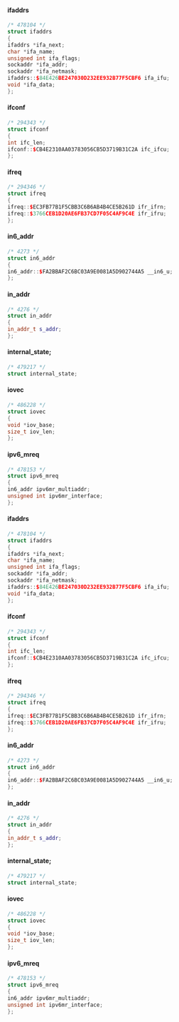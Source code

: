 #### ifaddrs
```cpp
/* 478104 */
struct ifaddrs
{
ifaddrs *ifa_next;
char *ifa_name;
unsigned int ifa_flags;
sockaddr *ifa_addr;
sockaddr *ifa_netmask;
ifaddrs::$84E426BE247030D232EE932B77F5CBF6 ifa_ifu;
void *ifa_data;
};

```
#### ifconf
```cpp
/* 294343 */
struct ifconf
{
int ifc_len;
ifconf::$CB4E2310AA03783056CB5D3719B31C2A ifc_ifcu;
};

```
#### ifreq
```cpp
/* 294346 */
struct ifreq
{
ifreq::$EC3FB77B1F5CBB3C6B6AB4B4CE5B261D ifr_ifrn;
ifreq::$3766CEB1D20AE6FB37CD7F05C4AF9C4E ifr_ifru;
};

```
#### in6_addr
```cpp
/* 4273 */
struct in6_addr
{
in6_addr::$FA2BBAF2C6BC03A9E0081A5D902744A5 __in6_u;
};

```
#### in_addr
```cpp
/* 4276 */
struct in_addr
{
in_addr_t s_addr;
};

```
#### internal_state;
```cpp
/* 479217 */
struct internal_state;

```
#### iovec
```cpp
/* 486228 */
struct iovec
{
void *iov_base;
size_t iov_len;
};

```
#### ipv6_mreq
```cpp
/* 478153 */
struct ipv6_mreq
{
in6_addr ipv6mr_multiaddr;
unsigned int ipv6mr_interface;
};

```
#### ifaddrs
```cpp
/* 478104 */
struct ifaddrs
{
ifaddrs *ifa_next;
char *ifa_name;
unsigned int ifa_flags;
sockaddr *ifa_addr;
sockaddr *ifa_netmask;
ifaddrs::$84E426BE247030D232EE932B77F5CBF6 ifa_ifu;
void *ifa_data;
};

```
#### ifconf
```cpp
/* 294343 */
struct ifconf
{
int ifc_len;
ifconf::$CB4E2310AA03783056CB5D3719B31C2A ifc_ifcu;
};

```
#### ifreq
```cpp
/* 294346 */
struct ifreq
{
ifreq::$EC3FB77B1F5CBB3C6B6AB4B4CE5B261D ifr_ifrn;
ifreq::$3766CEB1D20AE6FB37CD7F05C4AF9C4E ifr_ifru;
};

```
#### in6_addr
```cpp
/* 4273 */
struct in6_addr
{
in6_addr::$FA2BBAF2C6BC03A9E0081A5D902744A5 __in6_u;
};

```
#### in_addr
```cpp
/* 4276 */
struct in_addr
{
in_addr_t s_addr;
};

```
#### internal_state;
```cpp
/* 479217 */
struct internal_state;

```
#### iovec
```cpp
/* 486228 */
struct iovec
{
void *iov_base;
size_t iov_len;
};

```
#### ipv6_mreq
```cpp
/* 478153 */
struct ipv6_mreq
{
in6_addr ipv6mr_multiaddr;
unsigned int ipv6mr_interface;
};

```
